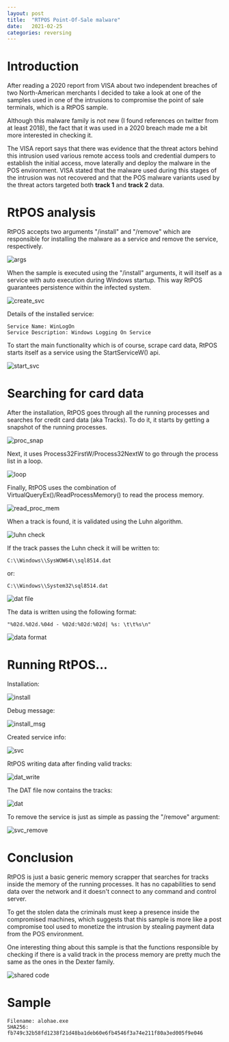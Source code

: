 ```yaml
---
layout: post
title:  "RTPOS Point-Of-Sale malware"
date:   2021-02-25
categories: reversing
---
```


# Introduction

After reading a 2020 report from VISA about two independent breaches of two North-American merchants I decided to take a look at one of the samples used in one of the intrusions to compromise the point of sale terminals, which is a RtPOS sample.

Although this malware family is not new (I found references on twitter from at least 2018), the fact that it was used in a 2020 breach made me a bit more interested in checking it.

The VISA report says that there was evidence that the threat actors behind this intrusion used various remote access tools and credential dumpers to establish the initial access, move laterally and deploy the malware in the POS environment. VISA stated that the malware used during this stages of the intrusion was not recovered and that the POS malware variants used by the threat actors targeted both **track 1** and **track 2** data.

# RtPOS analysis

RtPOS accepts two arguments "/install" and "/remove" which are responsible for installing the malware as a service and remove the service, respectively.

![args](/assets/images/rtpos/args.png)

When the sample is executed using the "/install" arguments, it will itself as a service with auto execution during Windows startup. This way RtPOS guarantees persistence within the infected system.

![create_svc](/assets/images/rtpos/create_svc.png)

Details of the installed service:

```
Service Name: WinLogOn
Service Description: Windows Logging On Service
```

To start the main functionality which is of course, scrape card data, RtPOS starts itself as a service using the StartServiceW() api.

![start_svc](/assets/images/rtpos/start_svc.png)

# Searching for card data

After the installation, RtPOS goes through all the running processes and searches for credit card data (aka Tracks). To do it, it starts by getting a snapshot of the running processes.

![proc_snap](/assets/images/rtpos/proc_snap.png)

Next, it uses Process32FirstW/Process32NextW to go through the process list in a loop.

![loop](/assets/images/rtpos/loop.png)

Finally, RtPOS uses the combination of VirtualQueryEx()/ReadProcessMemory() to read the process memory.

![read_proc_mem](/assets/images/rtpos/read_proc_mem.png)

When a track is found, it is validated using the Luhn algorithm.

![luhn check](/assets/images/rtpos/luhn_check.png)

If the track passes the Luhn check it will be written to: 

```
C:\\Windows\\SysWOW64\\sql8514.dat
```

or:

```
C:\\Windows\\System32\sql8514.dat
```

![dat file](/assets/images/rtpos/dat_definition.png)

The data is written using the following format:

````
"%02d.%02d.%04d - %02d:%02d:%02d| %s: \t\t%s\n"
````

 ![data format](/assets/images/rtpos/data_format.png)

# Running RtPOS...

Installation:

![install](/assets/images/rtpos/install.png)

Debug message:

![install_msg](/assets/images/rtpos/install_msg.png)

Created service info:

![svc](/assets/images/rtpos/svc.png)

RtPOS writing data after finding valid tracks:

![dat_write](/assets/images/rtpos/dat_write.png)

The DAT file now contains the tracks:

![dat](/assets/images/rtpos/dat.png)

To remove the service is just as simple as passing the "/remove" argument:

![svc_remove](/assets/images/rtpos/svc_remove.png)

# Conclusion

RtPOS is just a basic generic memory scrapper that searches for tracks inside the memory of the running processes. It has no capabilities to send data over the network and it doesn't connect to any command and control server. 

To get the stolen data the criminals must keep a presence inside the compromised machines, which suggests that this sample is more like a post compromise tool used to monetize the intrusion by stealing payment data from the POS environment.

One interesting thing about this sample is that the functions responsible by checking if there is a valid track in the process memory are pretty much the same as the ones in the Dexter family.

![shared code](/assets/images/rtpos/code.png)

# Sample

```
Filename: alohae.exe
SHA256: fb749c32b58fd1238f21d48ba1deb60e6fb4546f3a74e211f80a3ed005f9e046
```

